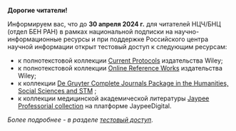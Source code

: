 **Дорогие читатели!**

Информируем вас, что до **30 апреля 2024 г.** для читателей НЦЧ/БНЦ (отдел БЕН РАН) в рамках национальной подписки на научно-информационные ресурсы и при поддержке Российского центра научной информации открыт тестовый доступ к следующим ресурсам:  
  
- к полнотекстовой коллекции [Current Protocols](https://currentprotocols.onlinelibrary.wiley.com/ "до 30 апреля 2024 года") издательства Wiley;  
- к полнотекстовой коллекции [Online Reference Works](https://onlinelibrary.wiley.com/action/showPublications?PubType=refWork " до 30 апреля 2024 г.") издательства Wiley;  
- к коллекции [De Gruyter Complete Journals Package in the Humanities, Social Sciences and STM](https://www.degruyter.com/ "до 30 апреля 2024 года") ;  
- к коллекции медицинской академической литературы [Jaypee Professorial collection](https://www.jaypeedigital.com/home "до 30 апреля 2024 года") на платформе JaypeeDigital.

_Более подробнее - в разделе [тестовый доступ](/Restmp.html)_.

